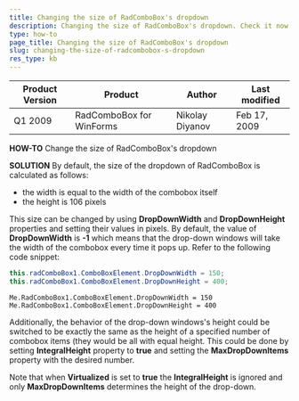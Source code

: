 ```yaml
---
title: Changing the size of RadComboBox's dropdown
description: Changing the size of RadComboBox's dropdown. Check it now!
type: how-to
page_title: Changing the size of RadComboBox's dropdown
slug: changing-the-size-of-radcombobox-s-dropdown
res_type: kb
---
```


|Product Version|Product|Author|Last modified|
|----|----|----|----|
|Q1 2009|RadComboBox for WinForms|Nikolay Diyanov|Feb 17, 2009|
  
   
**HOW-TO**
Change the size of RadComboBox's dropdown  
   
**SOLUTION**
By default, the size of the dropdown of RadComboBox is calculated as follows:   
 
- the width is equal to the width of the combobox itself
- the height is 106 pixels


This size can be changed by using **DropDownWidth** and **DropDownHeight** properties and setting their values in pixels. By default, the value of **DropDownWidth** is **-1** which means that the drop-down windows will take the width of the combobox every time it pops up. Refer to the following code snippet:  
 
````C#
this.radComboBox1.ComboBoxElement.DropDownWidth = 150;    
this.radComboBox1.ComboBoxElement.DropDownHeight = 400; 

````
````VB.NET
Me.RadComboBox1.ComboBoxElement.DropDownWidth = 150   
Me.RadComboBox1.ComboBoxElement.DropDownHeight = 400

````   
  

Additionally, the behavior of the drop-down windows's height could be switched to be exactly the same as the height of a specified number of combobox items (they would be all with equal height. This could be done by setting **IntegralHeight** property to **true** and setting the **MaxDropDownItems** property with the desired number.   
   

Note that when **Virtualized** is set to **true** the **IntegralHeight** is ignored and only **MaxDropDownItems** determines the height of the drop-down.


